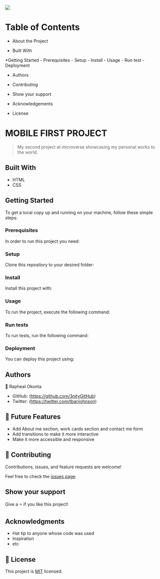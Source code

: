 ![](https://img.shields.io/badge/Microverse-blueviolet)
# Table of Contents

  * About the Project
   - Built With

  *Getting Started
    - Prerequisites
    - Setup
    - Install
    - Usage
    - Run test
    - Deployment

  * Authors

  * Contributing

  * Show your support

  * Acknowledgements

  * License

# MOBILE FIRST PROJECT

> My second project at microverse showcasing my personal works to the world.

## Built With

- HTML
- CSS

## Getting Started
To get a local copy up and running on your machine, follow these simple steps:
### Prerequisites
In order to run this project you need:

### Setup
Clone this repository to your desired folder:

### Install
Install this project with:

### Usage
To run the project, execute the following command:

### Run tests
To run tests, run the following command:

### Deployment
You can deploy this project using:


## Authors

👤 Rapheal Okonta

- GitHub: (https://github.com/3nityGitHub)
- Twitter: (https://twitter.com/tbarijohnson)

<!-- FUTURE FEATURES -->

## 🔭 Future Features 

- Add About me section, work cards section and contact me form
- Add transitions to make it more interactive
- Make it more accessible and responsive



## 🤝 Contributing

Contributions, issues, and feature requests are welcome!

Feel free to check the [issues page](../../issues/).

## Show your support

Give a ⭐️ if you like this project!

## Acknowledgments

- Hat tip to anyone whose code was used
- Inspiration
- etc

## 📝 License

This project is [MIT](./LICENSE) licensed.
